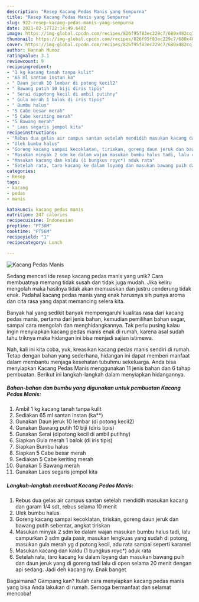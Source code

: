 ```yaml
---
description: "Resep Kacang Pedas Manis yang Sempurna"
title: "Resep Kacang Pedas Manis yang Sempurna"
slug: 922-resep-kacang-pedas-manis-yang-sempurna
date: 2021-02-17T22:14:49.640Z
image: https://img-global.cpcdn.com/recipes/826f95f83ec229c7/680x482cq70/kacang-pedas-manis-foto-resep-utama.jpg
thumbnail: https://img-global.cpcdn.com/recipes/826f95f83ec229c7/680x482cq70/kacang-pedas-manis-foto-resep-utama.jpg
cover: https://img-global.cpcdn.com/recipes/826f95f83ec229c7/680x482cq70/kacang-pedas-manis-foto-resep-utama.jpg
author: Hannah Munoz
ratingvalue: 3.1
reviewcount: 9
recipeingredient:
- "1 kg kacang tanah tanpa kulit"
- "65 ml santan instan ka"
- " Daun jeruk 10 lembar di potong kecil2"
- " Bawang putih 10 biji diris tipis"
- " Serai dipotong kecil di ambil putihny"
- " Gula merah 1 balok di iris tipis"
- " Bumbu halus"
- "5 Cabe besar merah"
- "5 Cabe keriting merah"
- "5 Bawang merah"
- " Laos segaris jempol kita"
recipeinstructions:
- "Rebus dua gelas air campus santan setelah mendidih masukan kacang dan garam 1/4 sdt, rebus selama 10 menit"
- "Ulek bumbu halus"
- "Goreng kacang sampai kecoklatan, tiriskan, goreng daun jeruk dan bawang putih sebentar, angkat tiriskan"
- "Masukan minyak 2 sdm ke dalam wajan masukan bumbu halus tadi, lalu campurkan 2 sdm gula pasir, masukan lengkuas yang sudah di potong, masukan gula merah yg d potong kecil, adu rata sampai seperti karamel"
- "Masukan kacang dan kaldu (1 bungkus royc*) aduk rata"
- "Setelah rata, taro kacang ke dalam loyang dan masukan bawang puih dan daun jeruk yang di goreng tadi lalu di open selama 20 menit dengan api sedang. Jadi deh kacang ny. Enak banget"
categories:
- Resep
tags:
- kacang
- pedas
- manis

katakunci: kacang pedas manis 
nutrition: 247 calories
recipecuisine: Indonesian
preptime: "PT30M"
cooktime: "PT56M"
recipeyield: "1"
recipecategory: Lunch

---
```



![Kacang Pedas Manis](https://img-global.cpcdn.com/recipes/826f95f83ec229c7/680x482cq70/kacang-pedas-manis-foto-resep-utama.jpg)

Sedang mencari ide resep kacang pedas manis yang unik? Cara membuatnya memang tidak susah dan tidak juga mudah. Jika keliru mengolah maka hasilnya tidak akan memuaskan dan justru cenderung tidak enak. Padahal kacang pedas manis yang enak harusnya sih punya aroma dan cita rasa yang dapat memancing selera kita.

Banyak hal yang sedikit banyak mempengaruhi kualitas rasa dari kacang pedas manis, pertama dari jenis bahan, kemudian pemilihan bahan segar, sampai cara mengolah dan menghidangkannya. Tak perlu pusing kalau ingin menyiapkan kacang pedas manis enak di rumah, karena asal sudah tahu triknya maka hidangan ini bisa menjadi sajian istimewa.




Nah, kali ini kita coba, yuk, kreasikan kacang pedas manis sendiri di rumah. Tetap dengan bahan yang sederhana, hidangan ini dapat memberi manfaat dalam membantu menjaga kesehatan tubuhmu sekeluarga. Anda bisa menyiapkan Kacang Pedas Manis menggunakan 11 jenis bahan dan 6 tahap pembuatan. Berikut ini langkah-langkah dalam menyiapkan hidangannya.

<!--inarticleads1-->

##### Bahan-bahan dan bumbu yang digunakan untuk pembuatan Kacang Pedas Manis:

1. Ambil 1 kg kacang tanah tanpa kulit
1. Sediakan 65 ml santan instan (ka**)
1. Gunakan  Daun jeruk 10 lembar (di potong kecil2)
1. Gunakan  Bawang putih 10 biji (diris tipis)
1. Gunakan  Serai (dipotong kecil di ambil putihny)
1. Siapkan  Gula merah 1 balok (di iris tipis)
1. Siapkan  Bumbu halus
1. Siapkan 5 Cabe besar merah
1. Sediakan 5 Cabe keriting merah
1. Gunakan 5 Bawang merah
1. Gunakan  Laos segaris jempol kita




<!--inarticleads2-->

##### Langkah-langkah membuat Kacang Pedas Manis:

1. Rebus dua gelas air campus santan setelah mendidih masukan kacang dan garam 1/4 sdt, rebus selama 10 menit
1. Ulek bumbu halus
1. Goreng kacang sampai kecoklatan, tiriskan, goreng daun jeruk dan bawang putih sebentar, angkat tiriskan
1. Masukan minyak 2 sdm ke dalam wajan masukan bumbu halus tadi, lalu campurkan 2 sdm gula pasir, masukan lengkuas yang sudah di potong, masukan gula merah yg d potong kecil, adu rata sampai seperti karamel
1. Masukan kacang dan kaldu (1 bungkus royc*) aduk rata
1. Setelah rata, taro kacang ke dalam loyang dan masukan bawang puih dan daun jeruk yang di goreng tadi lalu di open selama 20 menit dengan api sedang. Jadi deh kacang ny. Enak banget




Bagaimana? Gampang kan? Itulah cara menyiapkan kacang pedas manis yang bisa Anda lakukan di rumah. Semoga bermanfaat dan selamat mencoba!
